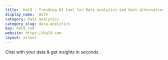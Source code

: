 ```yaml
---
title:  Hal9 - Trending AI tool for Data analytics and best alternatives
display_name:  Hal9
category: Data analytics
category_slug: data-analytics
key: hal9_com
website: https://hal9.com
layout: aitool
---
```


Chat with your data & get insights in seconds.
